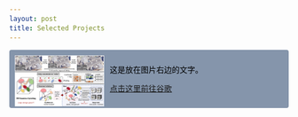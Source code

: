 ```yaml
---
layout: post
title: Selected Projects
---
```


<div style="display: flex; align-items: center; background-color: rgb(133, 149, 171); color: black; border-radius: 4px;">
  <div style="flex: 1;">
    <img src="./images/HAC/teaser.png" alt="mmme" style="max-width: 100%; margin-top: 10px; margin-left: 10px;">
  </div>
  <div style="flex: 2; padding-left: 20px;">
    <p>这是放在图片右边的文字。</p>
    <p><a href="https://www.google.com.hk" target="_blank">点击这里前往谷歌</a></p>
  </div>
</div>


